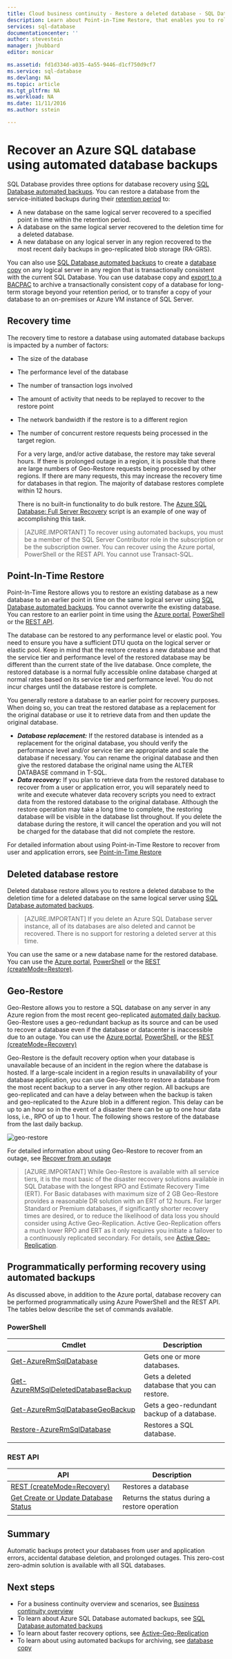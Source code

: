 ```yaml
---
title: Cloud business continuity - Restore a deleted database - SQL Database | Microsoft Docs
description: Learn about Point-in-Time Restore, that enables you to roll back an Azure SQL Database to a previous point in time (up to 35 days).
services: sql-database
documentationcenter: ''
author: stevestein
manager: jhubbard
editor: monicar

ms.assetid: fd1d334d-a035-4a55-9446-d1cf750d9cf7
ms.service: sql-database
ms.devlang: NA
ms.topic: article
ms.tgt_pltfrm: NA
ms.workload: NA
ms.date: 11/11/2016
ms.author: sstein

---
```

# Recover an Azure SQL database using automated database backups
SQL Database provides three options for database recovery using [SQL Database automated backups](/documentation/articles/sql-database-automated-backups/). You can restore a database from the service-initiated backups during their [retention period](/documentation/articles/sql-database-service-tiers/) to:

* A new database on the same logical server recovered to a specified point in time within the retention period. 
* A database on the same logical server recovered to the deletion time for a deleted database.
* A new database on any logical server in any region recovered to the most recent daily backups in geo-replicated blob storage (RA-GRS).

You can also use [SQL Database automated backups](/documentation/articles/sql-database-automated-backups/) to create a [database copy](/documentation/articles/sql-database-copy/) on any logical server in any region that is transactionally consistent with the current SQL Database. You can use database copy and [export to a BACPAC](/documentation/articles/sql-database-export/) to archive a transactionally consistent copy of a database for long-term storage beyond your retention period, or to transfer a copy of your database to an on-premises or Azure VM instance of SQL Server.

## Recovery time
The recovery time to restore a database using automated database backups is impacted by a number of factors: 

* The size of the database
* The performance level of the database
* The number of transaction logs involved
* The amount of activity that needs to be replayed to recover to the restore point
* The network bandwidth if the restore is to a different region 
* The number of concurrent restore requests being processed in the target region. 
  
  For a very large, and/or active database, the restore may take several hours. If there is prolonged outage in a region, it is possible that there are large numbers of Geo-Restore requests being processed by other regions. If there are many requests, this may increase the recovery time for databases in that region. The majority of database restores complete within 12 hours.
  
  There is no built-in functionality to do bulk restore. The [Azure SQL Database: Full Server Recovery](https://gallery.technet.microsoft.com/Azure-SQL-Database-Full-82941666) script is an example of one way of accomplishing this task.

> [AZURE.IMPORTANT] To recover using automated backups, you must be a member of the SQL Server Contributor role in the subscription or be the subscription owner. You can recover using the Azure portal, PowerShell or the REST API. You cannot use Transact-SQL. 

## Point-In-Time Restore
Point-In-Time Restore allows you to restore an existing database as a new database to an earlier point in time on the same logical server using [SQL Database automated backups](/documentation/articles/sql-database-automated-backups/). You cannot overwrite the existing database. You can restore to an earlier point in time using the [Azure portal](/documentation/articles/sql-database-point-in-time-restore-portal/), [PowerShell](/documentation/articles/sql-database-point-in-time-restore-powershell/) or the [REST API](https://msdn.microsoft.com/zh-cn/library/azure/mt163685.aspx).


The database can be restored to any performance level or elastic pool. You need to ensure you have a sufficient DTU quota on the logical server or elastic pool. Keep in mind that the restore creates a new database and that the service tier and performance level of the restored database may be different than the current state of the live database. Once complete, the restored database is a normal fully accessible online database charged at normal rates based on its service tier and performance level. You do not incur charges until the database restore is complete.

You generally restore a database to an earlier point for recovery purposes. When doing so, you can treat the restored database as a replacement for the original database or use it to retrieve data from and then update the original database. 

* ***Database replacement:*** If the restored database is intended as a replacement for the original database, you should verify the performance level and/or service tier are appropriate and scale the database if necessary. You can rename the original database and then give the restored database the original name using the ALTER DATABASE command in T-SQL. 
* ***Data recovery:*** If you plan to retrieve data from the restored database to recover from a user or application error, you will separately need to write and execute whatever data recovery scripts you need to extract data from the restored database to the original database. Although the restore operation may take a long time to complete, the restoring database will be visible in the database list throughout. If you delete the database during the restore, it will cancel the operation and you will not be charged for the database that did not complete the restore. 

For detailed information about using Point-in-Time Restore to recover from user and application errors, see [Point-in-Time Restore](/documentation/articles/sql-database-recovery-using-backups/#point-in-time-restore)

## Deleted database restore
Deleted database restore allows you to restore a deleted database to the deletion time for a deleted database on the same logical server using [SQL Database automated backups](/documentation/articles/sql-database-automated-backups/). 

> [AZURE.IMPORTANT] If you delete an Azure SQL Database server instance, all of its databases are also deleted and cannot be recovered. There is no support for restoring a deleted server at this time.

You can use the same or a new database name for the restored database. You can use the [Azure portal](/documentation/articles/sql-database-restore-deleted-database-portal/), [PowerShell](/documentation/articles/sql-database-restore-deleted-database-powershell/) or the [REST (createMode=Restore)](https://msdn.microsoft.com/zh-cn/library/azure/mt163685.aspx). 


## Geo-Restore
Geo-Restore allows you to restore a SQL database on any server in any Azure region from the most recent geo-replicated [automated daily backup](/documentation/articles/sql-database-automated-backups/). Geo-Restore uses a geo-redundant backup as its source and can be used to recover a database even if the database or datacenter is inaccessible due to an outage. You can use the [Azure portal](/documentation/articles/sql-database-geo-restore-portal/), [PowerShell](/documentation/articles/sql-database-geo-restore-powershell/), or the [REST (createMode=Recovery)](https://msdn.microsoft.com/zh-cn/library/azure/mt163685.aspx) 


Geo-Restore is the default recovery option when your database is unavailable because of an incident in the region where the database is hosted. If a large-scale incident in a region results in unavailability of your database application, you can use Geo-Restore to restore a database from the most recent backup to a server in any other region. All backups are geo-replicated and can have a delay between when the backup is taken and geo-replicated to the Azure blob in a different region. This delay can be up to an hour so in the event of a disaster there can be up to one hour data loss, i.e., RPO of up to 1 hour. The following shows restore of the database from the last daily backup.

![geo-restore](./media/sql-database-geo-restore/geo-restore-2.png)

For detailed information about using Geo-Restore to recover from an outage, see [Recover from an outage](/documentation/articles/sql-database-disaster-recovery/)

> [AZURE.IMPORTANT] While Geo-Restore is available with all service tiers, it is the most basic of the disaster recovery solutions available in SQL Database with the longest RPO and Estimate Recovery Time (ERT). For Basic databases with maximum size of 2 GB Geo-Restore provides a reasonable DR solution with an ERT of 12 hours. For larger Standard or Premium databases, if significantly shorter recovery times are desired, or to reduce the likelihood of data loss you should consider using Active Geo-Replication. Active Geo-Replication offers a much lower RPO and ERT as it only requires you initiate a failover to a continuously replicated secondary. For details, see [Active Geo-Replication](/documentation/articles/sql-database-geo-replication-overview/).

## Programmatically performing recovery using automated backups
As discussed above, in addition to the Azure portal, database recovery can be performed programmatically using Azure PowerShell and the REST API. The tables below describe the set of commands available.

### PowerShell
|Cmdlet|Description|
|------|-----------|
|[Get-AzureRmSqlDatabase](https://msdn.microsoft.com/zh-cn/library/azure/mt603648.aspx)|Gets one or more databases.|
|[Get-AzureRMSqlDeletedDatabaseBackup](https://msdn.microsoft.com/zh-cn/library/azure/mt693387.aspx)|Gets a deleted database that you can restore.|
|[Get-AzureRmSqlDatabaseGeoBackup](https://msdn.microsoft.com/zh-cn/library/azure/mt693388.aspx)|Gets a geo-redundant backup of a database.|
|[Restore-AzureRmSqlDatabase](https://msdn.microsoft.com/zh-cn/library/azure/mt693390.aspx)|Restores a SQL database.|
|  | |

### REST API

|API|Description|
| --- | --- |
|[REST (createMode=Recovery)](https://msdn.microsoft.com/zh-cn/library/azure/mt163685.aspx)|Restores a database|
|[Get Create or Update Database Status](https://msdn.microsoft.com/zh-cn/library/azure/mt643934.aspx)|Returns the status during a restore operation|
|  | |

## Summary
Automatic backups protect your databases from user and application errors, accidental database deletion, and prolonged outages. This zero-cost zero-admin solution is available with all SQL databases. 

## Next steps
- For a business continuity overview and scenarios, see [Business continuity overview](/documentation/articles/sql-database-business-continuity/)
- To learn about Azure SQL Database automated backups, see [SQL Database automated backups](/documentation/articles/sql-database-automated-backups/)
- To learn about faster recovery options, see [Active-Geo-Replication](/documentation/articles/sql-database-geo-replication-overview/)  
- To learn about using automated backups for archiving, see [database copy](/documentation/articles/sql-database-copy/)